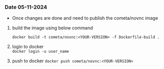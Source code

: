 ### Date 05-11-2024

* Once changes are done and need to publish the cometa/novnc image 

1. build the image using below command

    `docker build -t cometa/novnc:<YOUR-VERSION> -f Dockerfile-build .`

1. login to docker  
    `docker login -u user_name`

1. push to docker
    `docker push cometa/novnc:<YOUR-VERSION>`